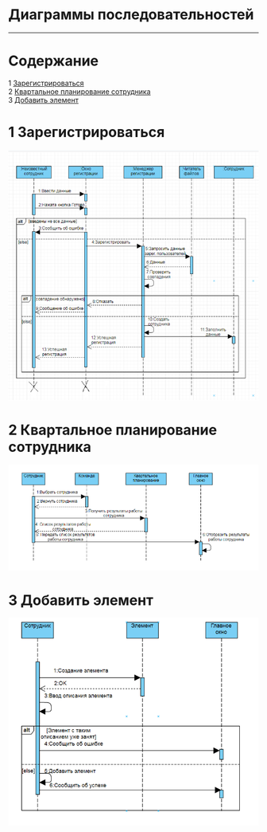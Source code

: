 # Диаграммы последовательностей
---

# Содержание
1 [Зарегистрироваться](#reg)  
2 [Квартальное планирование сотрудника](#quarter_planning_employee)  
3 [Добавить элемент](#add)

<a name="reg"/>

# 1 Зарегистрироваться
![Зарегистрироваться](https://github.com/andreyscherbin/trtpo-employee-monitoring-2019/blob/master/Images/System%20Design/Registration(Sequence).PNG)

<a name="quarter_planning_employee"/>

# 2 Квартальное планирование сотрудника
![Квартальное планирование сотрудника](https://github.com/andreyscherbin/trtpo-employee-monitoring-2019/blob/master/Images/System%20Design/QuarterPlanningEmployee(sequence).PNG)

<a name="add"/>

# 3 Добавить элемент
![Добавить элемент](https://github.com/andreyscherbin/trtpo-employee-monitoring-2019/blob/master/Images/System%20Design/AddElement(sequence).PNG)

